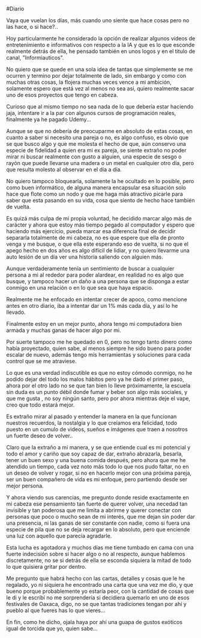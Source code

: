 #Diario 

Vaya que vuelan los días, más cuando uno siente que hace cosas pero no las hace, o si hace?..

Hoy particularmente he considerado la opción de realizar algunos videos de entretenimiento e informativos con respecto a la IA y que es lo que esconde realmente detrás de ella, he pensado también en unos logos y en el titulo de canal, "Informiauticos".

No quiero que se quede en una sola idea de tantas que simplemente se me ocurren y termino por dejar totalmente de lado, sin embargo y como con muchas otras cosas, la flojera muchas veces vence a mi ambición, solamente espero que está vez al menos no sea así, quiero realmente sacar uno de esos proyectos que tengo en cabeza.

Curioso que al mismo tiempo no sea nada de lo que debería estar haciendo jaja, intentare ir a la par con algunos cursos de programación reales, finalmente ya he pagado Udemy...

Aunque se que no debería de preocuparme en absoluto de estas cosas, en cuanto a saber si necesito una pareja o no, es algo confuso, es obvio que se que busco algo y que me molesta el hecho de que, aún conservo una especie de fidelidad a quien era mi ex pareja, se siente extraño no poder mirar ni buscar realmente con gusto a alguien, una especie de sesgo o rayón que puede llevarse una madera o un metal en cualquier otro día, pero que resulta molesto al observar en el día a día.

No quiero tampoco bloquearla, solamente la he ocultado en lo posible, pero como buen informático, de alguna manera encapsular esa situación solo hace que flote como un nodo y que me haga más atractivo picarle para saber que esta pasando en su vida, cosa que siento de hecho hace también de vuelta.

Es quizá más culpa de mi propia voluntad, he decidido marcar algo más de carácter y ahora que estoy más tiempo pegado al computador y espero que haciendo más ejercicio, pueda marcar esa diferencia final de decidir separarla totalmente de mi cabeza, no es que espere que ella de pronto venga y me busque, o que ella este esperando eso de vuelta, si no que el apego hecho en dos años es algo difícil de lidiar, y no quiero llevarme una auto lesión de un día ver una historia saliendo con alguien más.

Aunque verdaderamente tenía un sentimiento de buscar a cualquier persona a mi al rededor para poder alardear, en realidad no es algo que busque, y tampoco hacer un daño a una persona que se disponga a estar conmigo en una relación o en lo que sea que haya espacio.

Realmente me he enfocado en intentar crecer de apoco, como mencione antes en otro diario, iba a intentar dar un 1% más cada día, y así lo he llevado.

Finalmente estoy en un mejor punto, ahora tengo mi computadora bien armada y muchas ganas de hacer algo por mi.

Por suerte tampoco me he quedado en 0, pero no tengo tanto dinero como había proyectado, quien sabe, al menos siempre he sido bueno para poder escalar de nuevo, además tengo mis herramientas y soluciones para cada control que se me atraviese.

Lo que es una verdad indiscutible es que no estoy cómodo conmigo, no he podido dejar del todo los malos hábitos pero ya he dado el primer paso, ahora por el otro lado no se que tan bien lo lleve próximamente, la escuela sin duda es un punto débil donde fumar y beber son algo más sociales, y que me gusta , no soy ningún santo, pero por ahora mientras deje el vape, creo que todo estará mejor.

Es extraño mirar al pasado y entender la manera en la que funcionan nuestros recuerdos, la nostalgia y lo que creíamos era felicidad, todo puesto en un cumulo de videos, sueños e imágenes que traen a nosotros un fuerte deseo de volver.. 

Claro que la extraño a mi manera, y se que entiende cual es mi potencial y todo el amor y cariño que soy capaz de dar, extraño abrazarla, besarla, tener un buen sexo y una buena comida después, pero ahora que me he atendido un tiempo, cada vez noto más todo lo que nos pudo faltar, no en un deseo de volver y rogar, si no en hacerlo mejor con una próxima pareja, ser un buen compañero de vida es mi enfoque, pero partiendo desde ser mejor persona.

Y ahora viendo sus carencias, me pregunto donde reside exactamente en mi cabeza ese pensamiento tan fuerte de querer volver, una necedad tan invisible y tan poderosa que me limita a abrirme y querer conectar con personas que poco o mucho sean de mi interés, que me dejan sin poder dar una presencia, ni las ganas de ser constante con nadie, como si fuera una especie de pila que no se deja recargar en lo absoluto, pero que enciende una luz con aquello que parecía agradarle.

Esta lucha es agotadora y muchos días me tiene tumbado en cama con una fuerte indecisión sobre si hacer algo o no al respecto, aunque hablemos discretamente, no se si detrás de ella se esconda siquiera la mitad de todo lo que quisiera gritar por dentro.

Me pregunto que habrá hecho con las cartas, detalles y cosas que le he regalado, yo ni siquiera he encontrado una carta que una vez me dio, y que bueno porque probablemente yo estaría peor, con la cantidad de cosas que le di y le escribí no me sorprendería si decidiera quemarlo en uno de esos festivales de Oaxaca, digo, no se que tantas tradiciones tengan por ahí y pueblo al que fueres has lo que vieres...

En fin, como he dicho, ojala haya por ahí una guapa de gustos exóticos igual de torcida que yo, quien sabe...


